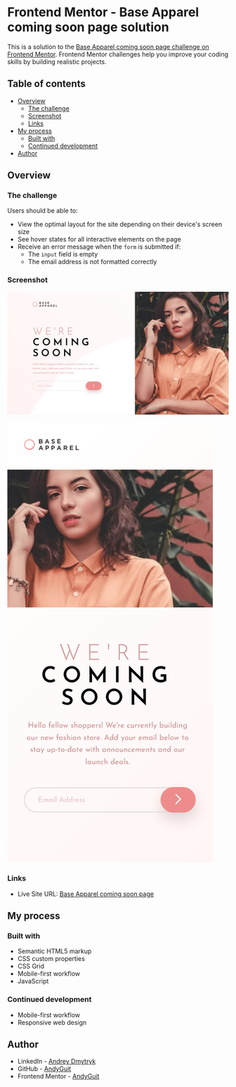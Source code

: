 # Frontend Mentor - Base Apparel coming soon page solution

This is a solution to the [Base Apparel coming soon page challenge on Frontend Mentor](https://www.frontendmentor.io/challenges/base-apparel-coming-soon-page-5d46b47f8db8a7063f9331a0). Frontend Mentor challenges help you improve your coding skills by building realistic projects.

## Table of contents

- [Overview](#overview)
  - [The challenge](#the-challenge)
  - [Screenshot](#screenshot)
  - [Links](#links)
- [My process](#my-process)
  - [Built with](#built-with)
  - [Continued development](#continued-development)
- [Author](#author)

## Overview

### The challenge

Users should be able to:

- View the optimal layout for the site depending on their device's screen size
- See hover states for all interactive elements on the page
- Receive an error message when the `form` is submitted if:
  - The `input` field is empty
  - The email address is not formatted correctly

### Screenshot

![Desktop](solution_desktop.jpg)

![Mobile](solution_mobile.jpg)

### Links

- Live Site URL: [Base Apparel coming soon page](https://base-apparel-coming-soon-two-tawny.vercel.app/)

## My process

### Built with

- Semantic HTML5 markup
- CSS custom properties
- CSS Grid
- Mobile-first workflow
- JavaScript

### Continued development

- Mobile-first workflow
- Responsive web design

## Author

- LinkedIn - [Andrey Dmytryk](www.linkedin.com/in/andyguit)
- GitHub - [AndyGuit](https://github.com/AndyGuit)
- Frontend Mentor - [AndyGuit](https://www.frontendmentor.io/profile/AndyGuit)
